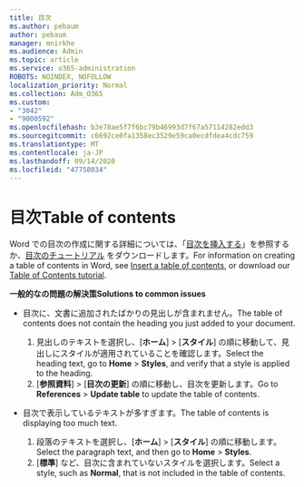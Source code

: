 ```yaml
---
title: 目次
ms.author: pebaum
author: pebaum
manager: mnirkhe
ms.audience: Admin
ms.topic: article
ms.service: o365-administration
ROBOTS: NOINDEX, NOFOLLOW
localization_priority: Normal
ms.collection: Adm_O365
ms.custom:
- "3042"
- "9000592"
ms.openlocfilehash: b3e78ae5f7f6bc79b46993d7f67a57114282edd3
ms.sourcegitcommit: c6692ce0fa1358ec3529e59ca0ecdfdea4cdc759
ms.translationtype: MT
ms.contentlocale: ja-JP
ms.lasthandoff: 09/14/2020
ms.locfileid: "47758034"
---
```

# <a name="table-of-contents"></a><span data-ttu-id="04c2a-102">目次</span><span class="sxs-lookup"><span data-stu-id="04c2a-102">Table of contents</span></span>

<span data-ttu-id="04c2a-103">Word での目次の作成に関する詳細については、「[目次を挿入する](https://support.office.com/article/882e8564-0edb-435e-84b5-1d8552ccf0c0)」を参照するか、[目次のチュートリアル](https://go.microsoft.com/fwlink/?linkid=2065106) をダウンロードします。</span><span class="sxs-lookup"><span data-stu-id="04c2a-103">For information on creating a table of contents in Word, see [Insert a table of contents](https://support.office.com/article/882e8564-0edb-435e-84b5-1d8552ccf0c0), or download our [Table of Contents tutorial](https://go.microsoft.com/fwlink/?linkid=2065106).</span></span>

<span data-ttu-id="04c2a-104">**一般的なの問題の解決策**</span><span class="sxs-lookup"><span data-stu-id="04c2a-104">**Solutions to common issues**</span></span>

- <span data-ttu-id="04c2a-105">目次に、文書に追加されたばかりの見出しが含まれません。</span><span class="sxs-lookup"><span data-stu-id="04c2a-105">The table of contents does not contain the heading you just added to your document.</span></span>
  1. <span data-ttu-id="04c2a-106">見出しのテキストを選択し、[**ホーム**] > [**スタイル**] の順に移動して、見出しにスタイルが適用されていることを確認します。</span><span class="sxs-lookup"><span data-stu-id="04c2a-106">Select the heading text, go to **Home** > **Styles**, and verify that a style is applied to the heading.</span></span>
  2. <span data-ttu-id="04c2a-107">[**参照資料**] > [**目次の更新**] の順に移動し、目次を更新します。</span><span class="sxs-lookup"><span data-stu-id="04c2a-107">Go to **References** > **Update table** to update the table of contents.</span></span>

- <span data-ttu-id="04c2a-108">目次で表示しているテキストが多すぎます。</span><span class="sxs-lookup"><span data-stu-id="04c2a-108">The table of contents is displaying too much text.</span></span> 
  1. <span data-ttu-id="04c2a-109">段落のテキストを選択し、[**ホーム**] > [**スタイル**] の順に移動します。</span><span class="sxs-lookup"><span data-stu-id="04c2a-109">Select the paragraph text, and then go to **Home** > **Styles**.</span></span>
  2. <span data-ttu-id="04c2a-110">[**標準**] など、目次に含まれていないスタイルを選択します。</span><span class="sxs-lookup"><span data-stu-id="04c2a-110">Select a style, such as **Normal**, that is not included in the table of contents.</span></span>